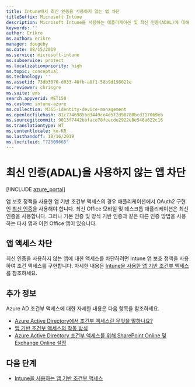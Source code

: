 ```yaml
---
title: Intune에서 최신 인증을 사용하지 않는 앱 차단
titleSuffix: Microsoft Intune
description: Microsoft Intune을 사용하는 애플리케이션 및 최신 인증(ADAL)에 대해 알아봅니다.
keywords: ''
author: Erikre
ms.author: erikre
manager: dougeby
ms.date: 08/15/2019
ms.service: microsoft-intune
ms.subservice: protect
ms.localizationpriority: high
ms.topic: conceptual
ms.technology: ''
ms.assetid: 73db3070-d033-40fb-a8f1-58b9d198021e
ms.reviewer: chrisgre
ms.suite: ems
search.appverid: MET150
ms.custom: intune-azure
ms.collection: M365-identity-device-management
ms.openlocfilehash: 81c7746985bd3449ce4e5f2d90780bcd117069eb
ms.sourcegitcommit: 9013f7442bbface78feecde2922e8e546a622c16
ms.translationtype: HT
ms.contentlocale: ko-KR
ms.lasthandoff: 10/16/2019
ms.locfileid: "72509665"
---
```

# <a name="block-apps-that-dont-use-modern-authentication-adal"></a>최신 인증(ADAL)을 사용하지 않는 앱 차단

[!INCLUDE [azure_portal](../includes/azure_portal.md)]

앱 보호 정책을 사용한 앱 기반 조건부 액세스의 경우 애플리케이션에서 OAuth2 구현인 [최신 인증](https://support.office.com/article/Using-Office-365-modern-authentication-with-Office-clients-776c0036-66fd-41cb-8928-5495c0f9168a)을 사용해야 합니다. 최신 Office 모바일 및 데스크톱 애플리케이션은 최신 인증을 사용합니다. 그러나 기본 인증 및 양식 기반 인증과 같은 다른 인증 방법을 사용하는 타사 앱과 이전 Office 앱이 있습니다.

## <a name="block-access-to-apps"></a>앱 액세스 차단

최신 인증을 사용하지 않는 앱에 대한 액세스를 차단하려면 Intune 앱 보호 정책을 사용하여 조건 액세스를 구현합니다. 자세한 내용은 [Intune을 사용한 앱 기반 조건부 액세스](app-based-conditional-access-intune.md)를 참조하세요.

## <a name="additional-information"></a>추가 정보

Azure AD 조건부 액세스에 대한 자세한 내용은 다음 항목을 참조하세요.
- [Azure Active Directory에서 조건부 액세스란 무엇을 말하나요?](https://docs.microsoft.com/azure/active-directory/conditional-access/overview)
- [앱 기반 조건부 액세스의 작동 방식](app-based-conditional-access-intune.md#how-app-based-conditional-access-works)
- [Azure Active Directory 조건부 액세스를 위해 SharePoint Online 및 Exchange Online 설정](https://docs.microsoft.com/azure/active-directory/conditional-access/conditional-access-for-exo-and-spo)

## <a name="next-steps"></a>다음 단계

- [Intune을 사용하는 앱 기반 조건부 액세스](app-based-conditional-access-intune.md)
